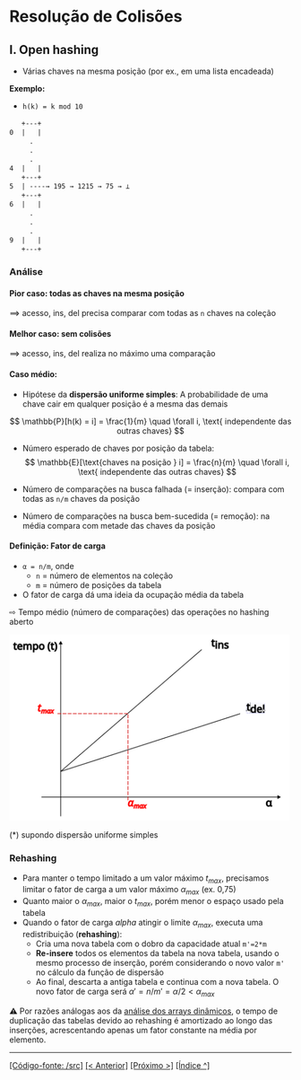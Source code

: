 # Resolução de Colisões

## I. Open hashing

- Várias chaves na mesma posição (por ex., em uma lista encadeada)

**Exemplo:**                            

- `h(k) = k mod 10`

```
   +---+
0  |   |
     .
     .
     .
4  |   |
   +---+
5  | ----→ 195 → 1215 → 75 → ⊥ 
   +---+
6  |   |
     .
     .
     .
9  |   |
   +---+
```

### Análise

#### Pior caso: todas as chaves na mesma posição
  ⟹ acesso, ins, del precisa comparar com todas as `n` chaves na coleção 

#### Melhor caso: sem colisões
  ⟹ acesso, ins, del realiza no máximo uma comparação 

#### Caso médio: 

- Hipótese da **dispersão uniforme simples**: A probabilidade de uma chave cair em qualquer posição é a mesma das demais 

$$
\mathbb{P}[h(k) = i] = \frac{1}{m} \quad \forall i, \text{ independente das outras chaves}
$$

- Número esperado de chaves por posição da tabela:
$$
\mathbb{E}[\text{chaves na posição } i] = \frac{n}{m} \quad \forall i, \text{ independente das outras chaves}
$$

- Número de comparações na busca falhada (= inserção): compara com todas as `n/m` chaves da posição

- Número de comparações na busca bem-sucedida (= remoção): na média compara com metade das chaves da posição


#### Definição: Fator de carga

- `α = n/m`, onde
    - `n` = número de elementos na coleção
    - `m` = número de posições da tabela
- O fator de carga dá uma ideia da ocupação média da tabela

⇨ Tempo médio (número de comparações) das operações no hashing aberto

<img src="./openhashing.png" width=500/>

   (*) supondo dispersão uniforme simples

### Rehashing

- Para manter o tempo limitado a um valor máximo $t_{max}$, precisamos limitar o fator de carga a um valor máximo $\alpha_{max}$ (ex. 0,75)
- Quanto maior o $\alpha_{max}$, maior o $t_{max}$, porém menor o espaço usado pela tabela
- Quando o fator de carga $alpha$ atingir o limite $\alpha_{max}$, executa uma redistribuição (**rehashing**):
   - Cria uma nova tabela com o dobro da capacidade atual `m'=2*m`
   - **Re-insere** todos os elementos da tabela na nova tabela, usando o mesmo processo de inserção, porém considerando o novo valor `m'` no cálculo da função de dispersão
   - Ao final, descarta a antiga tabela e continua com a nova tabela. O novo fator de carga será $\alpha' = n/m' = \alpha/2 < \alpha_{max}$

⚠️ Por razões análogas aos da [análise dos arrays dinâmicos](../aula13/aula13.md), o tempo de duplicação das tabelas devido ao rehashing é amortizado ao longo das inserções, acrescentando apenas um fator constante na média por elemento.


___
[[Código-fonte: /src]](./src)   [[< Anterior]](../aula16/aula16.md) [[Próximo >]](../aula18/aula18.md) [[Índice ^]](../index.md)